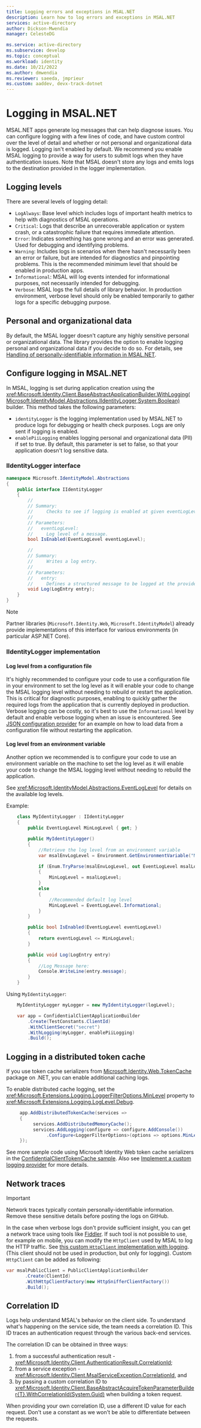 ```yaml
---
title: Logging errors and exceptions in MSAL.NET
description: Learn how to log errors and exceptions in MSAL.NET
services: active-directory
author: Dickson-Mwendia
manager: CelesteDG

ms.service: active-directory
ms.subservice: develop
ms.topic: conceptual
ms.workload: identity
ms.date: 10/21/2022
ms.author: dmwendia
ms.reviewer: saeeda, jmprieur
ms.custom: aaddev, devx-track-dotnet
---
```


# Logging in MSAL.NET

MSAL.NET apps generate log messages that can help diagnose issues. You can configure logging with a few lines of code, and have custom control over the level of detail and whether or not personal and organizational data is logged. Logging isn't enabled by default. We recommend you enable MSAL logging to provide a way for users to submit logs when they have authentication issues. Note that MSAL doesn't store any logs and emits logs to the destination provided in the logger implementation.

## Logging levels

There are several levels of logging detail:

- `LogAlways`: Base level which includes logs of important health metrics to help with diagnostics of MSAL operations.
- `Critical`: Logs that describe an unrecoverable application or system crash, or a catastrophic failure that requires immediate attention.
- `Error`: Indicates something has gone wrong and an error was generated. Used for debugging and identifying problems.
- `Warning`: Includes logs in scenarios when there hasn't necessarily been an error or failure, but are intended for diagnostics and pinpointing problems. This is the recommended minimum level that should be enabled in production apps.
- `Informational`: MSAL will log events intended for informational purposes, not necessarily intended for debugging.
- `Verbose`: MSAL logs the full details of library behavior. In production environment, verbose level should only be enabled temporarily to gather logs for a specific debugging purpose.

## Personal and organizational data

By default, the MSAL logger doesn't capture any highly sensitive personal or organizational data. The library provides the option to enable logging personal and organizational data if you decide to do so. For details, see [Handling of personally-identifiable information in MSAL.NET](/entra/msal/dotnet/resources/handling-pii).

## Configure logging in MSAL.NET

In MSAL, logging is set during application creation using the <xref:Microsoft.Identity.Client.BaseAbstractApplicationBuilder.WithLogging(Microsoft.IdentityModel.Abstractions.IIdentityLogger,System.Boolean)> builder. This method takes the following parameters:

- `identityLogger` is the logging implementation used by MSAL.NET to produce logs for debugging or health check purposes. Logs are only sent if logging is enabled.
- `enablePiiLogging` enables logging personal and organizational data (PII) if set to true. By default, this parameter is set to false, so that your application doesn't log sensitive data.

### IIdentityLogger interface

```csharp
namespace Microsoft.IdentityModel.Abstractions
{
    public interface IIdentityLogger
    {
        //
        // Summary:
        //     Checks to see if logging is enabled at given eventLogLevel.
        //
        // Parameters:
        //   eventLogLevel:
        //     Log level of a message.
        bool IsEnabled(EventLogLevel eventLogLevel);

        //
        // Summary:
        //     Writes a log entry.
        //
        // Parameters:
        //   entry:
        //     Defines a structured message to be logged at the provided Microsoft.IdentityModel.Abstractions.LogEntry.EventLogLevel.
        void Log(LogEntry entry);
    }
}
```

> [!NOTE]
> Partner libraries (`Microsoft.Identity.Web`, `Microsoft.IdentityModel`) already provide implementations of this interface for various environments (in particular ASP.NET Core).

### IIdentityLogger implementation

#### Log level from a configuration file

It's highly recommended to configure your code to use a configuration file in your environment to set the log level as it will enable your code to change the MSAL logging level without needing to rebuild or restart the application. This is critical for diagnostic purposes, enabling to quickly gather the required logs from the application that is currently deployed in production. Verbose logging can be costly, so it's best to use the `Informational` level by default and enable verbose logging when an issue is encountered. See [JSON configuration provider](/aspnet/core/fundamentals/configuration#json-configuration-provider) for an example on how to load data from a configuration file without restarting the application.

#### Log level from an environment variable

Another option we recommended is to configure your code to use an environment variable on the machine to set the log level as it will enable your code to change the MSAL logging level without needing to rebuild the application.

See <xref:Microsoft.IdentityModel.Abstractions.EventLogLevel> for details on the available log levels.

Example:

```csharp
    class MyIdentityLogger : IIdentityLogger
    {
        public EventLogLevel MinLogLevel { get; }

        public MyIdentityLogger()
        {
            //Retrieve the log level from an environment variable
            var msalEnvLogLevel = Environment.GetEnvironmentVariable("MSAL_LOG_LEVEL");

            if (Enum.TryParse(msalEnvLogLevel, out EventLogLevel msalLogLevel))
            {
                MinLogLevel = msalLogLevel;
            }
            else
            {
                //Recommended default log level
                MinLogLevel = EventLogLevel.Informational;
            }
        }

        public bool IsEnabled(EventLogLevel eventLogLevel)
        {
            return eventLogLevel <= MinLogLevel;
        }

        public void Log(LogEntry entry)
        {
            //Log Message here:
            Console.WriteLine(entry.message);
        }
    }
```

Using `MyIdentityLogger`:

```csharp
    MyIdentityLogger myLogger = new MyIdentityLogger(logLevel);

    var app = ConfidentialClientApplicationBuilder
        .Create(TestConstants.ClientId)
        .WithClientSecret("secret")
        .WithLogging(myLogger, enablePiiLogging)
        .Build();
```

## Logging in a distributed token cache

If you use token cache serializers from [Microsoft.Identity.Web.TokenCache](https://www.nuget.org/packages/Microsoft.Identity.Web.TokenCache) package on .NET, you can enable additional caching logs.

To enable distributed cache logging, set the <xref:Microsoft.Extensions.Logging.LoggerFilterOptions.MinLevel> property to <xref:Microsoft.Extensions.Logging.LogLevel.Debug>.

```csharp
     app.AddDistributedTokenCache(services =>
     {
          services.AddDistributedMemoryCache();
          services.AddLogging(configure => configure.AddConsole())
               .Configure<LoggerFilterOptions>(options => options.MinLevel = Microsoft.Extensions.Logging.LogLevel.Debug);
     });
```

See more sample code using Microsoft Identity Web token cache serializers in the [ConfidentialClientTokenCache sample](https://github.com/Azure-Samples/active-directory-dotnet-v1-to-v2/blob/master/ConfidentialClientTokenCache/Program.cs). Also see [Implement a custom logging provider](/dotnet/core/extensions/custom-logging-provider) for more details.

## Network traces

> [!IMPORTANT]
> Network traces typically contain personally-identifiable information. Remove these sensitive details before posting the logs on GitHub.

In the case when verbose logs don't provide sufficient insight, you can get a network trace using tools like [Fiddler](https://www.telerik.com/fiddler). If such tool is not possible to use, for example on mobile, you can modify the `HttpClient` used by MSAL to log the HTTP traffic. See [this custom `HttpClient` implementation with logging](https://github.com/AzureAD/microsoft-authentication-library-for-dotnet/blob/b259cf00936a11a9cff789bf094935d8d31aea7f/tests/Microsoft.Identity.Test.Common/Core/Helpers/HttpSnifferClientFactory.cs#L11). (This client should not be used in production, but only for logging). Custom `HttpClient` can be added as following:

```csharp
var msalPublicClient = PublicClientApplicationBuilder
       .Create(ClientId)
       .WithHttpClientFactory(new HttpSnifferClientFactory())
       .Build();
```

## Correlation ID

Logs help understand MSAL's behavior on the client side. To understand what's happening on the service side, the team needs a correlation ID. This ID traces an authentication request through the various back-end services.

The correlation ID can be obtained in three ways:

1. from a successful authentication result - <xref:Microsoft.Identity.Client.AuthenticationResult.CorrelationId>;
2. from a service exception - <xref:Microsoft.Identity.Client.MsalServiceException.CorrelationId>, and
3. by passing a custom correlation ID to <xref:Microsoft.Identity.Client.BaseAbstractAcquireTokenParameterBuilder{T}.WithCorrelationId(System.Guid)> when building a token request.

When providing your own correlation ID, use a different ID value for each request. Don't use a constant as we won't be able to differentiate between the requests.
